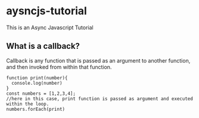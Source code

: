 # aysncjs-tutorial
This is an Async Javascript Tutorial

## What is a callback?
Callback is any function that is passed as an argument to another function, and then invoked from within that function.

```
function print(number){
  console.log(number)
}
const numbers = [1,2,3,4];
//here in this case, print function is passed as argument and executed within the loop.
numbers.forEach(print)
```
